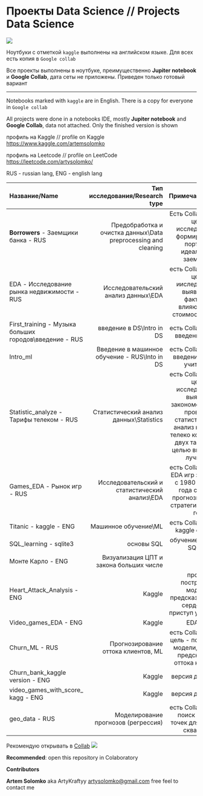 # Проекты Data Science // Projects Data Science 
![](https://i.ibb.co/GPLKyr5/Skill-Factory1307-2.png)


Ноутбуки с отметкой `kaggle` выполнены на английском языке. Для всех есть копия в `Google collab`


Все проекты выполнены в ноутбуке, преимущественно **Jupiter notebook** и **Google Collab**, дата сеты не приложены. 
Приведен только готовый вариант

__________________________________________________________________________________________________________________________


Notebooks marked with `kaggle` are in English. There is a copy for everyone in `Google collab`


All projects were done in a notebooks IDE, mostly **Jupiter notebook** and **Google Collab**, data not attached.
Only the finished version is shown

профиль на Kaggle // profile on Kaggle
https://www.kaggle.com/artemsolomko

профиль на Leetcode // profile on LeetCode
https://leetcode.com/artysolomko/

RUS - russian lang, ENG - english lang

| **Название/Name** | **Тип исследования/Research type** | **Примечание/Notes** |
| :-------------------- | ---------------------: |:---------------------------:|
| **Borrowers** - Заемщики банка - RUS| Предобработка и очистка данных\\Data preprocessing and cleaning | Eсть Collab версия, цель исследования: формирование портрета идеального заемщика|
| EDA - Исследование рынка недвижимости - RUS | Исследовательский анализ данных\\EDA | есть Collab версия, цель ииследования: выявление факторов влияющих на стоимость жилья|
| First_training - Музыка больших городов\введение - RUS| введение в DS\\Intro in DS | есть Collab версия, введение в EDA|
| Intro_ml | Введение в машинное обучение - RUS\\Into in DS| есть Collab версия, введение в ML, с учителем|
| Statistic_analyze - Тарифы телеком  - RUS| Статистический анализ данных\\Statistics| есть Collab версия, цель исследования: выявить закономерности и провести статистический анализ клиентов телеко компании и двух тарифов, с целью выявления лучшего|
| Games_EDA - Рынок игр  - RUS| Исследовательский и статистический анализ\\EDA| есть Collab версия, EDA игр за период с 1980 до 2016 года с целью прогнозирования стратегии на 2017 год|
| Titanic - kaggle  - ENG| Машинное обучение\\ML| есть Collab версия, kaggle compete|
| SQL_learning - sqlite3 | основы SQL| обучение работы в SQlite3|
| Монте Карло - ENG| Визуализация ЦПТ и закона больших числе| |
| Heart_Attack_Analysis - ENG| Kaggle| проект: построение модели, предсказывающий сердечный приступ у пациента|
| Video_games_EDA - ENG| Kaggle| EDA игр|
| Churn_ML - RUS|Прогнозирование оттока клиентов, ML| есть Collab версия: цель - построение модели, с целью предсказания оттока клиентов|
| Churn_bank_kaggle version - ENG|Kaggle|версия для kaggle||
| video_games_with_score_ kagg - ENG|Kaggle|версия для kaggle||
| geo_data - RUS| Моделирование прогнозов (регрессия)| есть Collab версия, поиск лучших точек для бурения скважины|

Рекомендую открывать в [Collab](https://colab.research.google.com/notebooks/intro.ipynb#recent=true)
![](https://i.ibb.co/Vv6kj4h/colab-favicon-256px.png")

**Recommended**: open this repository in Colaboratory



**Contributors**

**Artem Solomko** aka ArtyKraftyy
artysolomko@gmail.com
free feel to contact me




